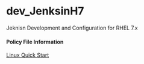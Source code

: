 # dev_JenksinH7
Jeknisn Development and Configuration for RHEL 7.x

#### Policy File Information
[Linux Quick Start](https://sites.google.com/a/chromium.org/dev/administrators/linux-quick-start)<br/>


